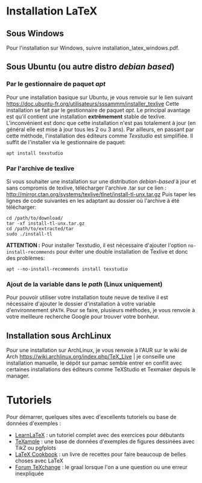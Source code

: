 # Installation LaTeX

## Sous Windows
Pour l'installation sur Windows, suivre installation_latex_windows.pdf.

## Sous Ubuntu (ou autre distro *debian based*)
### Par le gestionnaire de paquet *apt*
Pour une installation basique sur Ubuntu, je vous renvoie sur le lien suivant https://doc.ubuntu-fr.org/utilisateurs/sssammm/installer_texlive
Cette installation se fait par le gestionnaire de paquet *apt*. Le principal avantage est qu'il contient une installation **extrêmement** stable de texlive. L'inconvénient est donc que cette installation n'est pas totalement à jour (en général elle est mise à jour tous les 2 ou 3 ans). Par ailleurs, en passant par cette méthode, l'installation des éditeurs comme *Texstudio* est simplifiée. Il suffit de l'installer via le gestionnaire de paquet:
```
apt install texstudio
```

### Par l'archive de texlive
Si vous souhaiter une installation sur une distribution *debian-based* à jour et sans compromis de texlive, télécharger l'archive .tar sur ce lien :
http://mirror.ctan.org/systems/texlive/tlnet/install-tl-unx.tar.gz
Puis taper les lignes de code suivantes en les adaptant au dossier où l'archive à été télécharger:
```
cd /path/to/download/
tar -xf install-tl-unx.tar.gz
cd /path/to/extracted/tar
sudo ./install-tl
```

__ATTENTION :__ Pour installer Texstudio, il est nécessaire d'ajouter l'option `no-install-recommends` pour éviter une double installation de Texlive et donc des problèmes:
```
apt --no-install-recommends install texstudio
```

### Ajout de la variable dans le *path* (Linux uniquement)
Pour pouvoir utiliser votre installation toute neuve de texlive il est nécessaire d'ajouter le dossier d'installation à votre variable d'environnement `$PATH`. Pour se faire, plusieurs méthodes, je vous renvoie à votre meilleure recherche Google pour trouver votre bonheur.

## Installation sous ArchLinux
Pour une installation sur ArchLinux, je vous renvoie à l'AUR sur le wiki de Arch https://wiki.archlinux.org/index.php/TeX_Live | je conseille une installation manuelle, le dépôt sur pamac semble entrer en conflit avec certaines installations des éditeurs comme TeXStudio et Texmaker depuis le manager.

# Tutoriels
Pour démarrer, quelques sites avec d'excellents tutoriels ou base de données d'exemples :
- [LearnLaTeX](https://www.learnlatex.org/fr/) : un tutoriel complet avec des exercices pour débutants
- [TeXample](https://texample.net/) : une base de données d'exemples de figures dessinées avec TikZ ou pgfplots
- [LaTeX Cookbook](https://latex-cookbook.net/) : un livre de recettes pour faire beaucoup de belles choses avec LaTeX
- [Forum TeXchange](https://tex.stackexchange.com/) : le graal lorsque l'on a une question ou une erreur inexpliquée

